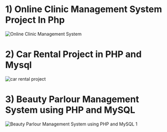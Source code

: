 
# 1) Online Clinic Management System Project In Php



![Online Clinic Management System](https://user-images.githubusercontent.com/32854050/87803549-e7336500-c852-11ea-8aec-2a9449b745da.jpg)



# 2) Car Rental Project in PHP and Mysql

![car rental project](https://user-images.githubusercontent.com/32854050/87809445-b572cc00-c85b-11ea-9a90-9ee69cff0ae9.jpg)



# 3) Beauty Parlour Management System using PHP and MySQL

![Beauty Parlour Management System using PHP and MySQL 1](https://user-images.githubusercontent.com/32854050/87810441-48603600-c85d-11ea-8cae-20f7f129b0a6.jpg)

